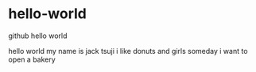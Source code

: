 # hello-world
github hello world

hello world
my name is jack tsuji
i like donuts and girls
someday i want to open a bakery
